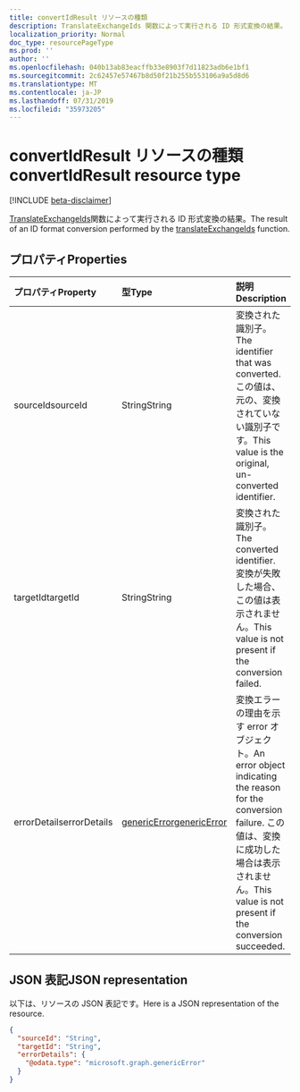 ```yaml
---
title: convertIdResult リソースの種類
description: TranslateExchangeIds 関数によって実行される ID 形式変換の結果。
localization_priority: Normal
doc_type: resourcePageType
ms.prod: ''
author: ''
ms.openlocfilehash: 040b13ab83eacffb33e8903f7d11823adb6e1bf1
ms.sourcegitcommit: 2c62457e57467b8d50f21b255b553106a9a5d8d6
ms.translationtype: MT
ms.contentlocale: ja-JP
ms.lasthandoff: 07/31/2019
ms.locfileid: "35973205"
---
```

# <a name="convertidresult-resource-type"></a><span data-ttu-id="8b8c4-103">convertIdResult リソースの種類</span><span class="sxs-lookup"><span data-stu-id="8b8c4-103">convertIdResult resource type</span></span>

[!INCLUDE [beta-disclaimer](../../includes/beta-disclaimer.md)]

<span data-ttu-id="8b8c4-104">[TranslateExchangeIds](../api/user-translateexchangeids.md)関数によって実行される ID 形式変換の結果。</span><span class="sxs-lookup"><span data-stu-id="8b8c4-104">The result of an ID format conversion performed by the [translateExchangeIds](../api/user-translateexchangeids.md) function.</span></span>

## <a name="properties"></a><span data-ttu-id="8b8c4-105">プロパティ</span><span class="sxs-lookup"><span data-stu-id="8b8c4-105">Properties</span></span>

| <span data-ttu-id="8b8c4-106">プロパティ</span><span class="sxs-lookup"><span data-stu-id="8b8c4-106">Property</span></span> | <span data-ttu-id="8b8c4-107">型</span><span class="sxs-lookup"><span data-stu-id="8b8c4-107">Type</span></span> | <span data-ttu-id="8b8c4-108">説明</span><span class="sxs-lookup"><span data-stu-id="8b8c4-108">Description</span></span> |
|:---------|:-----|:------------|
| <span data-ttu-id="8b8c4-109">sourceId</span><span class="sxs-lookup"><span data-stu-id="8b8c4-109">sourceId</span></span> | <span data-ttu-id="8b8c4-110">String</span><span class="sxs-lookup"><span data-stu-id="8b8c4-110">String</span></span> | <span data-ttu-id="8b8c4-111">変換された識別子。</span><span class="sxs-lookup"><span data-stu-id="8b8c4-111">The identifier that was converted.</span></span> <span data-ttu-id="8b8c4-112">この値は、元の、変換されていない識別子です。</span><span class="sxs-lookup"><span data-stu-id="8b8c4-112">This value is the original, un-converted identifier.</span></span> |
| <span data-ttu-id="8b8c4-113">targetId</span><span class="sxs-lookup"><span data-stu-id="8b8c4-113">targetId</span></span> | <span data-ttu-id="8b8c4-114">String</span><span class="sxs-lookup"><span data-stu-id="8b8c4-114">String</span></span> | <span data-ttu-id="8b8c4-115">変換された識別子。</span><span class="sxs-lookup"><span data-stu-id="8b8c4-115">The converted identifier.</span></span> <span data-ttu-id="8b8c4-116">変換が失敗した場合、この値は表示されません。</span><span class="sxs-lookup"><span data-stu-id="8b8c4-116">This value is not present if the conversion failed.</span></span> |
| <span data-ttu-id="8b8c4-117">errorDetails</span><span class="sxs-lookup"><span data-stu-id="8b8c4-117">errorDetails</span></span> | [<span data-ttu-id="8b8c4-118">genericError</span><span class="sxs-lookup"><span data-stu-id="8b8c4-118">genericError</span></span>](genericerror.md) | <span data-ttu-id="8b8c4-119">変換エラーの理由を示す error オブジェクト。</span><span class="sxs-lookup"><span data-stu-id="8b8c4-119">An error object indicating the reason for the conversion failure.</span></span> <span data-ttu-id="8b8c4-120">この値は、変換に成功した場合は表示されません。</span><span class="sxs-lookup"><span data-stu-id="8b8c4-120">This value is not present if the conversion succeeded.</span></span> |

## <a name="json-representation"></a><span data-ttu-id="8b8c4-121">JSON 表記</span><span class="sxs-lookup"><span data-stu-id="8b8c4-121">JSON representation</span></span>

<span data-ttu-id="8b8c4-122">以下は、リソースの JSON 表記です。</span><span class="sxs-lookup"><span data-stu-id="8b8c4-122">Here is a JSON representation of the resource.</span></span>

<!-- {
  "blockType": "resource",
  "optionalProperties": [
    "targetId",
    "errorDetails"
  ],
  "@odata.type": "microsoft.graph.convertIdResult"
}-->

```json
{
  "sourceId": "String",
  "targetId": "String",
  "errorDetails": {
    "@odata.type": "microsoft.graph.genericError"
  }
}
```
